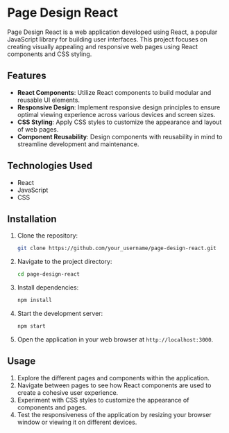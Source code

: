 # Page Design React

Page Design React is a web application developed using React, a popular JavaScript library for building user interfaces. This project focuses on creating visually appealing and responsive web pages using React components and CSS styling.

## Features

- **React Components**: Utilize React components to build modular and reusable UI elements.
- **Responsive Design**: Implement responsive design principles to ensure optimal viewing experience across various devices and screen sizes.
- **CSS Styling**: Apply CSS styles to customize the appearance and layout of web pages.
- **Component Reusability**: Design components with reusability in mind to streamline development and maintenance.

## Technologies Used

- React
- JavaScript
- CSS

## Installation

1. Clone the repository:
   ```bash
   git clone https://github.com/your_username/page-design-react.git
   ```

2. Navigate to the project directory:
   ```bash
   cd page-design-react
   ```

3. Install dependencies:
   ```bash
   npm install
   ```

4. Start the development server:
   ```bash
   npm start
   ```

5. Open the application in your web browser at `http://localhost:3000`.

## Usage

1. Explore the different pages and components within the application.
2. Navigate between pages to see how React components are used to create a cohesive user experience.
3. Experiment with CSS styles to customize the appearance of components and pages.
4. Test the responsiveness of the application by resizing your browser window or viewing it on different devices.
